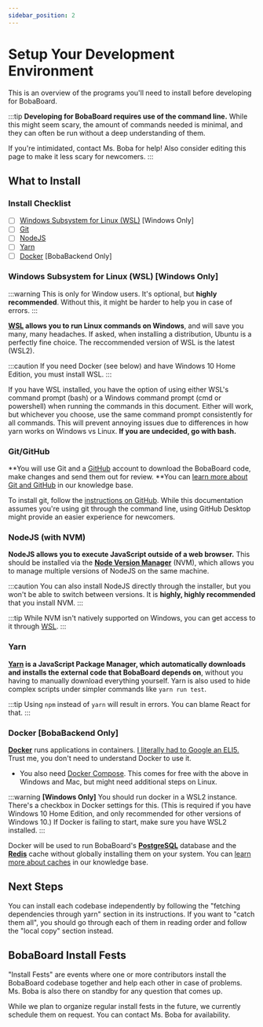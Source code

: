 ```yaml
---
sidebar_position: 2
---
```


# Setup Your Development Environment

This is an overview of the programs you'll need to install before developing for BobaBoard.

:::tip
**Developing for BobaBoard requires use of the command line.** While this might seem scary, the amount of commands needed is minimal, and they can often be run without a deep understanding of them.

If you're intimidated, contact Ms. Boba for help! Also consider editing this page to make it less scary for newcomers.
:::

## What to Install

### Install Checklist

- [ ] [Windows Subsystem for Linux (WSL)](#windows-subsystem-for-linux-wsl-windows-only) [Windows Only]
- [ ] [Git](#git)
- [ ] [NodeJS](#nodejs-with-nvm)
- [ ] [Yarn](#yarn)
- [ ] [Docker](#docker-bobabackend-only) [BobaBackend Only]

### Windows Subsystem for Linux (WSL) [Windows Only]

:::warning
This is only for Window users. It's optional, but **highly recommended**. Without this, it might be harder to help you in case of errors.
:::

**[WSL](https://docs.microsoft.com/en-us/windows/wsl/install) allows you to run Linux commands on Windows**, and will save you many, many headaches. If asked, when installing a distribution, Ubuntu is a perfectly fine choice. The reccommended version of WSL is the latest (WSL2).

:::caution
If you need Docker (see below) and have Windows 10 Home Edition, you must install WSL.
:::

If you have WSL installed, you have the option of using either WSL's command prompt (bash) or a Windows command prompt (cmd or powershell) when running the commands in this document. Either will work, but whichever you choose, use the same command prompt consistently for all commands. This will prevent annoying issues due to differences in how yarn works on Windows vs Linux. **If you are undecided, go with bash.**

### Git/GitHub

**You will use Git and a [GitHub](https://github.com/) account to download the BobaBoard code, make changes and send them out for review. **You can [learn more about Git and GitHub](/docs/volunteering/github/understanding-github) in our knowledge base.

To install git, follow the [instructions on GitHub](https://github.com/git-guides/install-git). While this documentation assumes you're using git through the command line, using GitHub Desktop might provide an easier experience for newcomers.

### NodeJS (with NVM)

**NodeJS allows you to execute JavaScript outside of a web browser.** This should be installed via the [**Node Version Manager**](https://github.com/nvm-sh/nvm) (NVM), which allows you to manage multiple versions of NodeJS on the same machine.

:::caution
You can also install NodeJS directly through the installer, but you won't be able to switch between versions. It is **highly, highly recommended** that you install NVM.
:::

:::tip
While NVM isn't natively supported on Windows, you can get access to it through [WSL](https://learn.microsoft.com/en-us/windows/dev-environment/javascript/nodejs-on-wsl).
:::

### Yarn

**[Yarn](https://classic.yarnpkg.com/en/) is a JavaScript Package Manager, which automatically downloads and installs the external code that BobaBoard depends on**, without you having to manually download everything yourself. Yarn is also used to hide complex scripts under simpler commands like `yarn run test`.

:::tip
Using `npm` instead of `yarn` will result in errors. You can blame React for that.
:::

### Docker [BobaBackend Only]

[**Docker**](https://www.docker.com/products/docker-desktop) runs applications in containers. [I literally had to Google an ELI5.](https://www.reddit.com/r/docker/comments/9xwlg6/can_anyone_eli5_what_docker_is_and_its_practical/) Trust me, you don't need to understand Docker to use it.

- You also need [Docker Compose](https://docs.docker.com/compose/install/). This comes for free with the above in Windows and Mac, but might need additional steps on Linux.

:::warning
**[Windows Only]** You should run docker in a WSL2 instance. There's a checkbox in Docker settings for this. (This is required if you have Windows 10 Home Edition, and only recommended for other versions of Windows 10.) If Docker is failing to start, make sure you have WSL2 installed.
:::

Docker will be used to run BobaBoard's [**PostgreSQL**](https://www.postgresql.org/) database and the [**Redis**](https://redis.io/topics/quickstart) cache without globally installing them on your system. You can [learn more about caches](.../../../knowledge-base/caching) in our knowledge base.

## Next Steps

You can install each codebase independently by following the "fetching dependencies through yarn" section in its instructions. If you want to "catch them all", you should go through each of them in reading order and follow the "local copy" section instead.

## BobaBoard Install Fests

"Install Fests" are events where one or more contributors install the BobaBoard codebase together and help each other in case of problems. Ms. Boba is also there on standby for any question that comes up.

While we plan to organize regular install fests in the future, we currently schedule them on request. You can contact Ms. Boba for availability.

